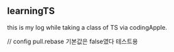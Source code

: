 ## learningTS
this is my log while taking a class of TS via codingApple.

// config pull.rebase 기본값은 false였다 테스트용
